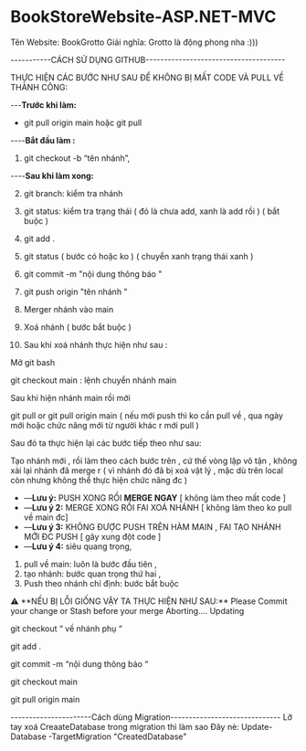 # BookStoreWebsite-ASP.NET-MVC

Tên Website: BookGrotto
Giải nghĩa: Grotto là động phong nha :)))

 



-----------CÁCH SỬ DỤNG GITHUB--------------------------------------

THỰC HIỆN CÁC BƯỚC NHƯ SAU ĐỂ KHÔNG BỊ MẤT CODE VÀ PULL VỀ THÀNH CÔNG: 

---**Trước khi làm:**  

- git pull origin main hoặc git pull

----**Bắt đầu làm :**

1.  git checkout -b “tên nhánh”, 

----**Sau khi làm xong:**

  2.  git branch: kiểm tra nhánh

1.  git status: kiểm tra trạng thái ( đỏ là chưa add, xanh là add rồi ) ( bắt buộc )
2. git add . 
3. git status ( bước có hoặc ko ) ( chuyển xanh trạng thái xanh )
4. git commit -m "nội dung thông báo " 
5. git push origin "tên nhánh "
6. Merger nhánh vào main
7. Xoá nhánh ( bước bắt buộc )
8. Sau khi xoá nhánh  thực hiện như sau :

Mở git bash

git checkout main : lệnh chuyển nhánh main

Sau khi hiện nhánh main rồi mới 

git pull or git pull origin main ( nếu  mới push thì ko cần pull về , qua ngày mới hoặc chức năng mới từ người khác r mới pull )

Sau đó ta thực hiện lại các bước tiếp theo như sau:

Tạo nhánh mới , rồi làm theo cách bước trên , cứ thế vòng lặp vô tận , không xài lại nhánh đã merge r ( vì nhánh đó đã bị xoá vật lý , mặc dù trên local còn nhưng không thể thực hiện chức năng đc )

- —**Lưu ý:** PUSH XONG RỒI **MERGE NGAY** [ không làm theo mất code ]
- —**Lưu ý 2:** MERGE XONG RỒI FAI XOÁ NHÁNH [ không làm theo ko pull về main đc]
- —**Lưu ý 3:** KHÔNG ĐƯỢC PUSH TRÊN HÀM MAIN , FAI TẠO NHÁNH MỚI ĐC PUSH [ gây xung đột code ]
- —**Lưu ý 4:** siêu quang trọng,
1.  pull về main: luôn là bước đầu tiên ,
2.  tạo nhánh: bước quan trọng thứ hai , 
3. Push theo nhánh chỉ định: bước bắt buộc

<aside>
⚠️ **NẾU BỊ LỖI GIỐNG VẬY TA THỰC HIỆN NHƯ SAU:**
Please Commit your change or Stash before your merge
Aborting....
Updating
</aside>

git checkout “ về nhánh phụ “

git add . 

git commit -m “nội dung thông báo “

git checkout main

git pull origin main


----------------------Cách dùng Migration------------------------------
Lỡ tay xoá CreaateDatabase trong migration thì làm sao
Đây nè: Update-Database -TargetMigration "CreatedDatabase" 

